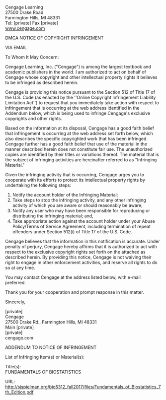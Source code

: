 Cengage Learning  
27500 Drake Road  
Farmington Hills, MI 48331  
Tel: [private] Fax [private]  
www.cengage.com

DMCA NOTICE OF COPYRIGHT INFRINGEMENT

VIA EMAIL

To Whom It May Concern:

Cengage Learning, Inc. ("Cengage") is among the largest textbook and academic publishers in the world. I am authorized to act on behalf of Cengage whose copyright and other intellectual property rights it believes to be infringed as described herein.

Cengage is providing this notice pursuant to the Section 512 of Title 17 of the U.S. Code (as enacted by the ''Online Copyright Infringement Liability Limitation Act'') to request that you immediately take action with respect to infringement that is occurring at the web address identified in the Addendum below, which is being used to infringe Cengage's exclusive copyrights and other rights.

Based on the information at its disposal, Cengage has a good faith belief that infringement is occurring at the web address set forth below, which also describes the specific copyrighted work that has been infringed. Cengage further has a good faith belief that use of the material in the manner described herein does not constitute fair use. The unauthorized copies are identified by their titles or variations thereof. The material that is the subject of infringing activities are hereinafter referred to as "Infringing Material."

Given the infringing activity that is occurring, Cengage urges you to cooperate with its efforts to protect its intellectual property rights by undertaking the following steps:

1. Notify the account holder of the Infringing Material;  
2. Take steps to stop the infringing activity, and any other infringing activity of which you are aware or should reasonably be aware;  
3. Notify any user who may have been responsible for reproducing or distributing the infringing material; and,  
4. Take appropriate action against the account holder under your Abuse Policy/Terms of Service Agreement, including termination of repeat offenders under Section 512(i) of Title 17 of the U.S. Code.

Cengage believes that the information in this notification is accurate. Under penalty of perjury, Cengage hereby affirms that it is authorized to act with respect to the exclusive copyright rights set forth on the attached as described herein. By providing this notice, Cengage is not waiving their right to engage in other enforcement activities, and reserve all rights to do so at any time.

You may contact Cengage at the address listed below, with e-mail preferred.

Thank you for your cooperation and prompt response in this matter.

Sincerely,

[private]  
Cengage  
27500 Drake Rd., Farmington Hills, MI 48331  
Main [private]  
[private]  
cengage.com

ADDENDUM TO NOTICE OF INFRINGEMENT

List of Infringing Item(s) or Material(s):

Title(s):  
FUNDAMENTALS OF BIOSTATISTICS

URL:
http://sjspielman.org/bio5312_fall2017/files/Fundamentals_of_Biostatistics_7th_Edition.pdf
